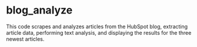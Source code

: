 # blog_analyze
This code scrapes and analyzes articles from the HubSpot blog, extracting article data, performing text analysis, and displaying the results for the three newest articles.

